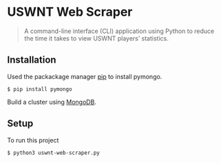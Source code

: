 # USWNT Web Scraper
> A command-line interface (CLI) application using Python to reduce the time it takes to view USWNT players’ statistics.

## Installation

Used the packackage manager [pip](https://pip.pypa.io/en/stable/) to install pymongo.

``` $ pip install pymongo ```


Build a cluster using [MongoDB](https://www.mongodb.com/). 

## Setup 

To run this project 

``` $ python3 uswnt-web-scraper.py ```
